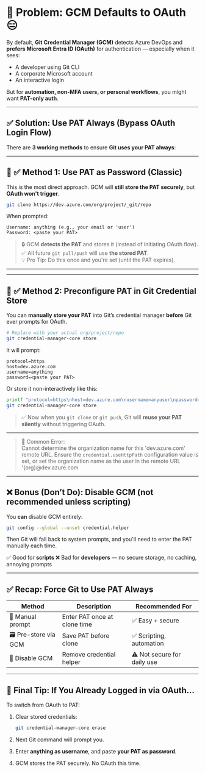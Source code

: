 # 🔧 Problem: GCM Defaults to OAuth 😑

By default, **Git Credential Manager (GCM)** detects Azure DevOps and **prefers Microsoft Entra ID (OAuth)** for authentication — especially when it sees:

- A developer using Git CLI
- A corporate Microsoft account
- An interactive login

But for **automation, non-MFA users, or personal workflows**, you might want **PAT-only auth**.

---

## ✅ Solution: Use PAT Always (Bypass OAuth Login Flow)

There are **3 working methods** to ensure **Git uses your PAT always**:

---

## 🔐 ✅ Method 1: Use PAT as Password (Classic)

This is the most direct approach. GCM will **still store the PAT securely**, but **OAuth won't trigger**.

```bash
git clone https://dev.azure.com/org/project/_git/repo
```

When prompted:

```plaintext
Username: anything (e.g., your email or 'user')
Password: <paste your PAT>
```

> 🔒 GCM **detects the PAT** and stores it (instead of initiating OAuth flow).  
> ✅ All future `git pull/push` will use **the stored PAT**.  
> 💡 Pro Tip: Do this once and you're set (until the PAT expires).

---

---

## 🔄 ✅ Method 2: Preconfigure PAT in Git Credential Store

You can **manually store your PAT** into Git’s credential manager **before** Git ever prompts for OAuth.

```bash
# Replace with your actual org/project/repo
git credential-manager-core store
```

It will prompt:

```plaintext
protocol=https
host=dev.azure.com
username=anything
password=<paste your PAT>
```

Or store it non-interactively like this:

```bash
printf "protocol=https\nhost=dev.azure.com\nusername=anyuser\npassword=your_PAT_here\n" | \
git credential-manager-core store
```

> ✅ Now when you `git clone` or `git push`, Git will **reuse your PAT silently** without triggering OAuth.

---

> 🚨 Common Error:  
> Cannot determine the organization name for this 'dev.azure.com' remote URL. Ensure the `credential.useHttpPath` configuration value is set, or set the organization name as the user in the remote URL '{org}@dev.azure.com

---

## ❌ Bonus (Don’t Do): Disable GCM (not recommended unless scripting)

You **can** disable GCM entirely:

```bash
git config --global --unset credential.helper
```

Then Git will fall back to system prompts, and you'll need to enter the PAT manually each time.

✅ Good for **scripts**
❌ Bad for **developers** — no secure storage, no caching, annoying prompts

---

## ✅ Recap: Force Git to Use PAT Always

| Method               | Description                  | Recommended For             |
| -------------------- | ---------------------------- | --------------------------- |
| 💬 Manual prompt     | Enter PAT once at clone time | ✅ Easy + secure            |
| 🗃️ Pre-store via GCM | Save PAT before clone        | ✅ Scripting, automation    |
| 🚫 Disable GCM       | Remove credential helper     | ⚠️ Not secure for daily use |

---

## 🧠 Final Tip: If You Already Logged in via OAuth…

To switch from OAuth to PAT:

1. Clear stored credentials:

   ```bash
   git credential-manager-core erase
   ```

2. Next Git command will prompt you.

3. Enter **anything as username**, and paste **your PAT as password**.

4. GCM stores the PAT securely. No OAuth this time.

